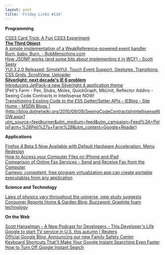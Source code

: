 ```yaml
---
layout: post
title: 'Friday Links #118'
---
```

**Programming**

[CSS3 Card Trick: A Fun CSS3 Experiment](http://sixrevisions.com/css/css3-card-trick-a-fun-css3-experiment/)   
[**The Third Object**](http://www.paulstovell.com/third-object)   
[A simple implementation of a WeakReference-powered event handler ](http://www.paulstovell.com/weakevents)   
[Burn, baby. Burn. - RobMensching.com](http://robmensching.com/blog/posts/2010/9/6/Burn-baby.-Burn)   
[How JSONP works (and some bits about implementing it in WCF) - Scott Seely ](http://devlicio.us/blogs/scott_seely/archive/2010/09/07/how-jsonp-works-and-some-bits-about-implementing-it-in-wcf.aspx?utm_source=feedburner&utm_medium=feed&utm_campaign=Feed%3A+Devlicious+%28Devlicio.us%29&utm_content=Google+Reader)   
[YUI 3.2.0 Released: SimpleYUI, Touch Event Support, Gestures, Transitions, CSS Grids, ScrollView, Uploader](http://www.yuiblog.com/blog/2010/09/07/yui-3-2-0/)   
[**Silverlight: next decade's IE 6 problem**](http://www.paulstovell.com/silverlight-is-ie6)   
[Introducing JetPack–a new Silverlight 4 application theme ](http://timheuer.com/blog/archive/2010/09/09/silverlight-jetpack-theme-released.aspx)   
[Peli's Farm - Pex, Stubs, Moles, QuickGraph, MbUnit, Reflector Addins - Seeing Code Contracts in Intellisense NOW!   
[Transitioning Existing Code to the ES5 Getter/Setter APIs - IEBlog - Site Home - MSDN Blogs ](http://blogs.msdn.com/b/ie/archive/2010/09/07/transitioning-existing-code-to-the-es5-getter-setter-apis.aspx)](http://blog.dotnetwiki.org/2010/09/09/SeeingCodeContractsInIntellisenseNOW.aspx?utm_source=feedburner&utm_medium=feed&utm_campaign=Feed%3A+PelisFarm+%28Peli%27s+Farm%29&utm_content=Google+Reader)

**Applications**

[Firefox 4 Beta 5 Now Available with Default Hardware Acceleration, Menu Redesign ](http://lifehacker.com/5632348/firefox-4-beta-5-now-available-with-default-hardware-acceleration-menu-redesign?utm_source=feedburner&utm_medium=feed&utm_campaign=Feed%3A+lifehacker%2Ffull+%28Lifehacker%29)   
[How to Access your Computer Files on iPhone and iPad](http://www.labnol.org/software/access-files-remotely/17541/)   
[Comparison of Online Fax Services - Send and Receive Fax from the Computer ](http://www.labnol.org/internet/send-fax-from-computer/17676/)   
[Cameyo: competent, free program virtualization app can create portable executables from any application](http://www.freewaregenius.com/2010/09/09/cameyo-competent-free-program-virtualization-app-can-create-portable-executables-from-any-application/?utm_source=feedburner&utm_medium=feed&utm_campaign=Feed%3A+Freewaregeniuscom+%28freewaregenius.com%29)

**Science and Technology**

[Laws of physics vary throughout the universe, new study suggests ](http://www.sciencedaily.com/releases/2010/09/100909004112.htm?utm_source=feedburner&utm_medium=feed&utm_campaign=Feed%3A+sciencedaily+%28ScienceDaily%3A+Latest+Science+News%29)   
[Consumer Reports Home & Garden Blog: Buzzword: Graphite foam technology ](http://blogs.consumerreports.org/home/2010/09/buzzword-graphite-foam-technology-for-led-bulbs.html?EXTKEY=I72RSHA)

**On the Web**

[Scott Hanselman - A New Podcast for Developers - This Developer's Life ](http://www.hanselman.com/blog/ANewPodcastForDevelopersThisDevelopersLife.aspx?utm_source=feedburner&utm_medium=feed&utm_campaign=Feed%3A+ScottHanselman+%28Scott+Hanselman+-+ComputerZen.com%29)   
[Google to start TV service in U.S. this autumn | Reuters](http://uk.reuters.com/article/idUKTRE6862FH20100907)   
[Official Google Blog: Announcing our new Family Safety Center ](http://googleblog.blogspot.com/2010/09/announcing-our-new-family-safety-center.html?utm_source=feedburner&utm_medium=feed&utm_campaign=Feed%3A+blogspot%2FMKuf+%28Official+Google+Blog%29)   
[Keyboard Shortcuts That'll Make Your Google Instant Searching Even Faster ](http://lifehacker.com/5633068/keyboard-shortcuts-thatll-make-your-google-instant-searching-even-faster?utm_source=feedburner&utm_medium=feed&utm_campaign=Feed%3A+lifehacker%2Ffull+%28Lifehacker%29)   
[How to Turn Off Google Instant Search](http://lifehacker.com/5633004/how-to-turn-off-google-instant-search?utm_source=feedburner&utm_medium=feed&utm_campaign=Feed%3A+lifehacker%2Ffull+%28Lifehacker%29)
